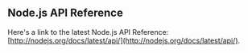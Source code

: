 ## Node.js API Reference 

Here's a link to the latest Node.js API Reference: [http://nodejs.org/docs/latest/api/](http://nodejs.org/docs/latest/api/).